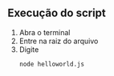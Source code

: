 ## Execução do script
1. Abra o terminal
2. Entre na raiz do arquivo
3. Digite
    ```bash
    node helloworld.js
    ```